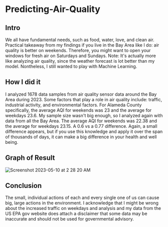# Predicting-Air-Quality
## Intro

We all have fundamental needs, such as food, water, love, and clean air. Practical takeaway from my findings if you live in the Bay Area like I do: air quality is better on weekends. Therefore, you might want to open your windows for fresh air on Saturdays and Sundays. 
Note: It's actually more like analyzing air quality, since the weather forecast is lot better than my model. Nontheless, I still wanted to play with Machine Learning.

## How I did it
I analyzed 1678 data samples from air quality sensor data around the Bay Area during 2023. Some factors that play a role in air quality include: traffic, industrial activity, and environmental factors. For Alameda County specifically, the average AQI for weekends was 23 and the average for weekdays 23.6. My sample size wasn't big enough, so I analyzed again with data from all the Bay Area. The average AQI for weekends was 22.38 and the average for weekdays 23.15. A 0.6 vs a 0.77 difference. Again, a small difference appears, but if you use this knowledge and apply it over the span of thousands of days, it can make a big difference in your health and well being.

## Graph of Result
![Screenshot 2023-05-10 at 2 28 20 AM](https://github.com/cheung0/Predicting-Air-Quality/assets/56772737/00fdc0e1-6299-44a0-b6c0-77e874364f68)

## Conclusion

The small, individual actions of each and every single one of us can cause big, large actions in the environment. I acknowledge that I might be wrong about the increased traffic on weekdays and analysis and my data from the US EPA gov website does attach a disclaimer that some data may be inaccurate and should not be used for governmental advisory.
